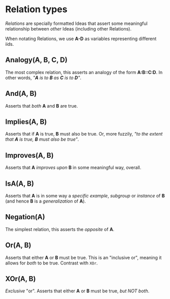 # Relation types

_Relations_ are specially formatted Ideas that assert some meaningful
relationship between _other_ Ideas (including other Relations).

When notating Relations, we use **A-D** as variables representing different
iids.     

## Analogy(A, B, C, D)

The most complex relation, this asserts an analogy of the form **A:B::C:D**.  In
other words, _"**A** is to **B** as **C** is to **D**"_.    

## And(A, B)

Asserts that _both_ **A** and **B** are true.

## Implies(A, B)

Asserts that if **A** is true, **B** must also be true.  Or, more fuzzily, _"to
the extent that **A** is true, **B** must also be true"_.

## Improves(A, B)

Asserts that **A** _improves upon_ **B** in some meaningful way, overall.

## IsA(A, B)

Asserts that **A** is in some way a _specific example_, _subgroup_ or _instance_
of **B** (and hence **B** is a _generalization_ of **A**).   

## Negation(A)

The simplest relation, this asserts the _opposite_ of **A**.

## Or(A, B)

Asserts that either **A** or **B** must be true.  This is an "inclusive or",
meaning it allows for _both_ to be true.  Contrast with `XOr`.

## XOr(A, B)

_Exclusive_ "or".  Asserts that either **A** or **B** must be true, _but NOT
both_.
